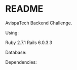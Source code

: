 # README

AvispaTech Backend Challenge.

Using:

Ruby 2.7.1
Rails 6.0.3.3

Database:


Dependencies:
